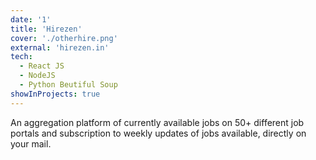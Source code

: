 ```yaml
---
date: '1'
title: 'Hirezen'
cover: './otherhire.png'
external: 'hirezen.in'
tech:
  - React JS
  - NodeJS
  - Python Beutiful Soup
showInProjects: true
---
```


An aggregation platform of currently available jobs on 50+ different job portals and subscription to weekly updates of jobs available, directly on your mail.
